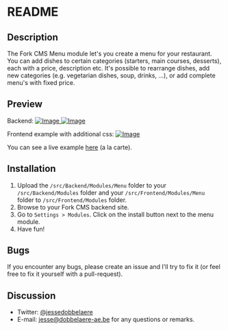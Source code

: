 # README

## Description
The Fork CMS Menu module let's you create a menu for your restaurant. You can add dishes to certain categories (starters, main courses, desserts), each with a price, description etc. It's possible to rearrange dishes, add new categories (e.g. vegetarian dishes, soup, drinks, ...), or add complete menu's with fixed price.

## Preview
Backend:
[ ![Image](https://i.imgur.com/UNOSi33m.png "Backend") ](https://i.imgur.com/UNOSi33.png) 
[![Image](http://i.imgur.com/nwPi9Jbm.png "Backend") ](http://i.imgur.com/nwPi9Jb.png) 

Frontend example with additional css:
[ ![Image](http://i.imgur.com/8n91wvKm.png "Backend") ](http://i.imgur.com/8n91wvK.png)

You can see a live example [here](http://restaurant.woestyne.be/nl/menu) (a la carte).

## Installation

1. Upload the `/src/Backend/Modules/Menu` folder to your `/src/Backend/Modules` folder and your `/src/Frontend/Modules/Menu` folder to `/src/Frontend/Modules` folder.
3. Browse to your Fork CMS backend site.
4. Go to `Settings > Modules`. Click on the install button next to the menu module.
5. Have fun!

## Bugs

If you encounter any bugs, please create an issue and I'll try to fix it (or feel free to fix it yourself with a pull-request).

## Discussion
- Twitter: [@jessedobbelaere](https://www.twitter.com/jessedobbelaere)
- E-mail: <jesse@dobbelaere-ae.be> for any questions or remarks.
